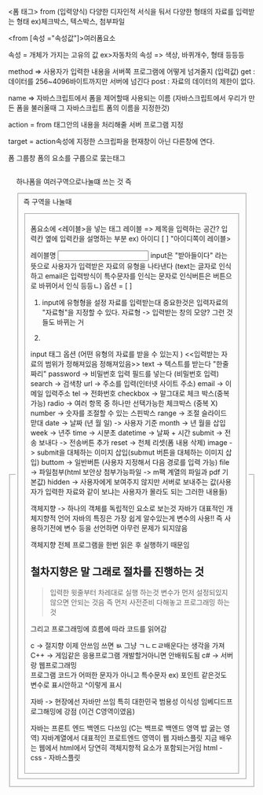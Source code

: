 <폼 태그> from (입력양식)
다양한 디자인적 서식을 둬서 다양한 형태의 자료를 입력받는 형태
ex)체크박스, 텍스박스, 첨부파일 

<from [속성 ="속성값"]>여러폼요소</from>

속성 = 개체가 가지는 고유의 값
ex>자동차의 속성 => 색상, 바퀴개수, 형태 등등등

method => 사용자가 입력한 내용을 서버쪽 프로그램에 어떻게 넘겨줄지
    (입력값) get : 데이터를 256~4096바이트까지만 서버에 넘긴다
            post : 자료의 데이터의 제한이 없다.

name => 자바스크립트에서 폼을 제어할때 사용되는 이름
        (자바스크립트에서 우리가 만든 폼을 불러올때 그 자바스크립트 폼의 이름을 지정한것)

action = from 태그안의 내용을 처리해줄 서버 프로그램 지정

target = action속성에 지정한 스크립파을 현재창이 아닌 다른창에 연다.

폼 그룹창
폼의 요소를 구룹으로 뭈는태그 <fieldset> <legend>

하나폼을 여러구역으로나눌떄 쓰는 것 즉 <fieldset>즉 구역을 나눌때
<fieldset [속성 = "속성값"]>

폼요소에 <레이블>을 넣는 태그
레이블 => 제목을 입력하는 공간? 입력칸 옆에 입력칸을 설명하는 부분
ex) 아이디 [   ] "아이디쪽이 레이블>

<lebel> 레이블명 <input></lebel>
input은 "받아들이다" 라는 뜻으로 사용자가 입력받은 자료의 유형을 나타낸다
(text는 글자로 인식하고 email은 입력방식이 특수문자를 인식는 문자로 인식버튼은 버튼으로 바뀌어서 인식 등등ㄴ)
옵션 = [ ]

1. input에 유형형을 설정
자료를 입력받는대 중요한것은 입력자료의 "자료형"을 지정할 수 있다.
자료형 -> 입력받는 창의 모양? 그런 것들도 바뀌는 거

2.



input 태그 옵션 (어떤 유형의 자료를 받을 수 있는지 )
<<입력받는 자료의 범위가 정해져있음 정해져있음>>
text     -> 텍스트를 받는다 "한줄짜리"
password -> 비밀번호 입력 필드를 넣는다 (비밀번호 입력)
search   -> 검색창
url      -> 주소를 입력(인터넷 사이트 주소)
email    -> 이메일 입력주소 
tel      -> 전화번호
checkbox -> 말그대로 체크 박스(중복가능)
radio    -> 여러 항목 중 하나만 선택가능한 체크박스 (중복 X)
number   -> 숫자를 조절할 수 있는 스핀박스
range    -> 조절 슬라이드 맏대
date     -> 날짜 (년 월 일) -> 사용자 기준
month    -> 년 월을 삽입
week     -> 년주
time     -> 시분초
datetime -> 날짜 + 시간
submit   -> 전송 보내다 -> 전송버튼 추가
reset    -> 천체 리셋(폼 내용 삭제)
image    -> submit을 대체하는 이미지 삽입(submut 버튼을 대체하는 이미지 삽입)
buttom   -> 일반버튼 (사용자 지정해서 다음 경로를 입력 가능)
file     -> 파일첨부(html 보안상 첨부가능파일 -> m팩 계열의 파일과 pdf 기본값)
hidden   -> 사용자에게 보여주지 않지만 서버로 보내주는 값(사용자가 입력한 자료와 같이 보냐는 사용자가 몰라도 되는 그러한 내용들)




객체지향
-> 하나의 객체를 독립적인 요소로 보는것
자바가 대표적인 개체지향적 언어 자바의 특징은 가장 쉽게 알수있는게 변수의 사용!!
즉 사용하기전에 변수 등을 선언하면 아무런 문제가 되지않음 

객체지향
전체 프로그램을 한번 읽은 후 실행하기 때문임


철차지향은 말 그래로 절차를 진행하는 것 
-
> 입력한 윗줄부터 차레대로 실행 하는것
변수가 먼저 설정되있지 않으면 안되는 것음
즉 먼저 사전준비 다해놓고 프로그래밍 하는것

그리고 프로그래밍에 흐름에 따라 코드를 읽어감

c   -> 절지향 이제 안쓰임 쓰면 ㅄ 그냥 ㄱㄴㄷㄹ배운다는 생각을 가져
C++ -> 게임같은 응용프로그램 개발할거아니면 안배워도됨
c#  -> 서버랑 웹프로그래밍  
프로그램 코드가 어떠한 문자가 아니고 특수문자
ex) 포인트 같은것도 변수로 표시안하고 ^이렇게 표시

자바 -> 현장에선 자바만 쓰임 특히 대한민국
범용성 이식성 임베디드프로그해밍에 강점 (이건 C영역이였음)

자바는 프론트 엔드 백엔드 다쓰임 (C는 백프로 백엔드 영역 밥 굻는 영역)
자바계열에서 대표적인 프로트엔드 영역이 웹 자바스플릿
지금 배우는 웹에서 html에서 당연히 객체지향적 요소가 포함되는거임 
html - css - 자바스플릿























































